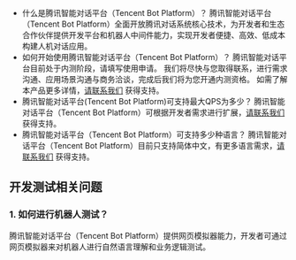 
- 什么是腾讯智能对话平台（Tencent Bot Platform）？
腾讯智能对话平台（Tencent Bot Platform）全面开放腾讯对话系统核心技术，为开发者和生态合作伙伴提供开发平台和机器人中间件能力，实现开发者便捷、高效、低成本构建人机对话应用。
- 如何开始使用腾讯智能对话平台（Tencent Bot Platform）？
腾讯智能对话平台目前处于内测阶段，请填写使用申请。
我们将尽快与您取得联系，进行需求沟通、应用场景沟通与商务洽谈，完成后我们将为您开通内测资格。
如需了解本产品更多详情，[请联系我们](https://cloud.tencent.com/about/connect) 获得支持。
- 腾讯智能对话平台(Tencent Bot Platform)可支持最大QPS为多少？
腾讯智能对话平台（Tencent Bot Platform）可根据开发者需求进行扩展，[请联系我们](https://cloud.tencent.com/about/connect) 获得支持。
- 腾讯智能对话平台（Tencent Bot Platform）可支持多少种语言？
腾讯智能对话平台（Tencent Bot Platform）目前只支持简体中文，有更多语言需求，[请联系我们](https://cloud.tencent.com/about/connect) 获得支持。
 

## 开发测试相关问题
### 1. 如何进行机器人测试？
腾讯智能对话平台（Tencent Bot Platform）提供网页模拟器能力，开发者可通过网页模拟器来对机器人进行自然语言理解和业务逻辑测试。
 
